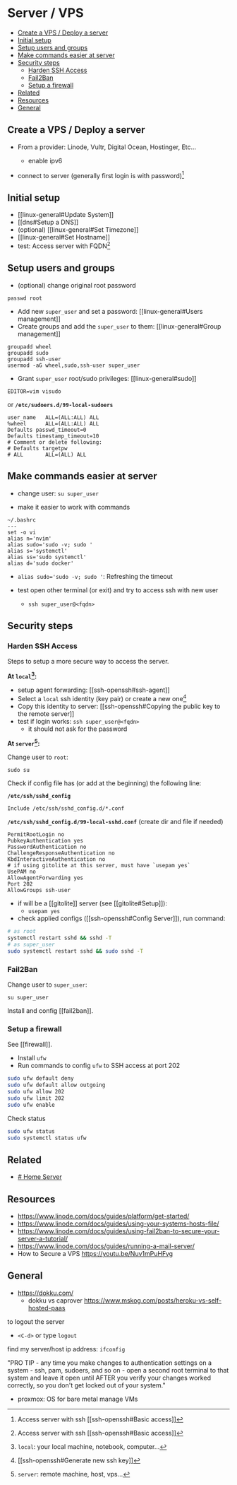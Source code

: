 # Server / VPS

<!-- toc -->

- [Create a VPS / Deploy a server](#create-a-vps--deploy-a-server)
- [Initial setup](#initial-setup)
- [Setup users and groups](#setup-users-and-groups)
- [Make commands easier at server](#make-commands-easier-at-server)
- [Security steps](#security-steps)
  - [Harden SSH Access](#harden-ssh-access)
  - [Fail2Ban](#fail2ban)
  - [Setup a firewall](#setup-a-firewall)
- [Related](#related)
- [Resources](#resources)
- [General](#general)

<!-- tocstop -->

## Create a VPS / Deploy a server

- From a provider: Linode, Vultr, Digital Ocean, Hostinger, Etc...
  - enable ipv6

- connect to server (generally first login is with password)[^2]

## Initial setup

- [[linux-general#Update System]]
- [[dns#Setup a DNS]]
- (optional) [[linux-general#Set Timezone]]
- [[linux-general#Set Hostname]]
- test: Access server with FQDN[^2]

## Setup users and groups

- (optional) change original root password

```
passwd root
```

- Add new `super_user` and set a password: [[linux-general#Users management]]
- Create groups and add the `super_user` to them: [[linux-general#Group management]]

```
groupadd wheel
groupadd sudo
groupadd ssh-user
usermod -aG wheel,sudo,ssh-user super_user
```

- Grant `super_user` root/sudo privileges: [[linux-general#sudo]]

```
EDITOR=vim visudo
```
or
**`/etc/sudoers.d/99-local-sudoers`**
```
user_name   ALL=(ALL:ALL) ALL
%wheel      ALL=(ALL:ALL) ALL
Defaults passwd_timeout=0
Defaults timestamp_timeout=10
# Comment or delete following:
# Defaults targetpw
# ALL       ALL=(ALL) ALL
```

## Make commands easier at server

- change user: `su super_user`

- make it easier to work with commands
```
~/.bashrc
---
set -o vi
alias n='nvim'
alias sudo='sudo -v; sudo '
alias s='systemctl'
alias ss='sudo systemctl'
alias d='sudo docker'
```
- `alias sudo='sudo -v; sudo '`: Refreshing the timeout

- test open other terminal (or exit) and try to access ssh with new user
  - `ssh super_user@<fqdn>`

## Security steps

### Harden SSH Access

Steps to setup a more secure way to access the server.

**At `local`[^3]:**

- setup agent forwarding: [[ssh-openssh#ssh-agent]]
- Select a `local` ssh identity (key pair) or create a new one[^4]
- Copy this identity to server: [[ssh-openssh#Copying the public key to the remote server]]
- test if login works: `ssh super_user@<fqdn>`
  - it should not ask for the password

**At `server`[^5]:**

Change user to `root`:

```
sudo su
```

Check if config file has (or add at the beginning) the following line:

**`/etc/ssh/sshd_config`**
```
Include /etc/ssh/sshd_config.d/*.conf
```

**`/etc/ssh/sshd_config.d/99-local-sshd.conf`** (create dir and file if needed)
```
PermitRootLogin no
PubkeyAuthentication yes
PasswordAuthentication no
ChallengeResponseAuthentication no
KbdInteractiveAuthentication no
# if using gitolite at this server, must have `usepam yes`
UsePAM no
AllowAgentForwarding yes
Port 202
AllowGroups ssh-user
```
- if will be a [[gitolite]] server (see [[gitolite#Setup]]):
  - `usepam yes`
- check applied configs ([[ssh-openssh#Config Server]]), run command:

```sh
# as root
systemctl restart sshd && sshd -T
# as super_user
sudo systemctl restart sshd && sudo sshd -T
```

### Fail2Ban

Change user to `super_user`:

```
su super_user
```

Install and config [[fail2ban]].

### Setup a firewall

See [[firewall]].

- Install `ufw`
- Run commands to config `ufw` to SSH access at port 202

```sh
sudo ufw default deny
sudo ufw default allow outgoing
sudo ufw allow 202
sudo ufw limit 202
sudo ufw enable
```

Check status

```sh
sudo ufw status
sudo systemctl status ufw
```

## Related

- [# Home Server](./it/server-vps-home_server.md)

## Resources

- https://www.linode.com/docs/guides/platform/get-started/
- https://www.linode.com/docs/guides/using-your-systems-hosts-file/
- https://www.linode.com/docs/guides/using-fail2ban-to-secure-your-server-a-tutorial/
- https://www.linode.com/docs/guides/running-a-mail-server/
- How to Secure a VPS https://youtu.be/Nuv1mPuHFvg

## General

- https://dokku.com/
    - dokku vs caprover https://www.mskog.com/posts/heroku-vs-self-hosted-paas

to logout the server
- `<C-d>` or type `logout`

find my server/host ip address: `ifconfig`

"PRO TIP - any time you make changes to authentication settings on a system - ssh, pam, sudoers, and so on - open a second root terminal to that system and leave it open until AFTER you verify your changes worked correctly, so you don't get locked out of your system."

- proxmox: OS for bare metal manage VMs

[^1]: [Setting up a Website and Email Server in One Sitting (Internet Landchad) - Luke Smith](https://www.youtube.com/watch?v=3dIVesHEAzc) $server $vps $host
[^2]: Access server with ssh [[ssh-openssh#Basic access]]
[^3]: `local`: your local machine, notebook, computer...
[^4]: [[ssh-openssh#Generate new ssh key]]
[^5]: `server`: remote machine, host, vps...
